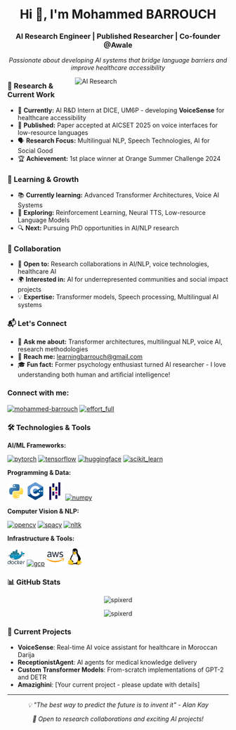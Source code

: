 <h1 align="center">Hi 👋, I'm Mohammed BARROUCH</h1>
<h3 align="center">AI Research Engineer | Published Researcher | Co-founder @Awale</h3>

<p align="center">
  <em>Passionate about developing AI systems that bridge language barriers and improve healthcare accessibility</em>
</p>

<img align="right" alt="AI Research" width="350" src="https://cdn.dribbble.com/users/1162077/screenshots/3848914/programmer.gif">

### 🔬 Research & Current Work
- 🧠 **Currently:** AI R&D Intern at DICE, UM6P - developing **VoiceSense** for healthcare accessibility
- 📄 **Published:** Paper accepted at AICSET 2025 on voice interfaces for low-resource languages
- 🗣️ **Research Focus:** Multilingual NLP, Speech Technologies, AI for Social Good
- 🏆 **Achievement:** 1st place winner at Orange Summer Challenge 2024

### 🌱 Learning & Growth
- 📚 **Currently learning:** Advanced Transformer Architectures, Voice AI Systems
- 🎯 **Exploring:** Reinforcement Learning, Neural TTS, Low-resource Language Models
- 🔍 **Next:** Pursuing PhD opportunities in AI/NLP research

### 🤝 Collaboration
- 👥 **Open to:** Research collaborations in AI/NLP, voice technologies, healthcare AI
- 🌍 **Interested in:** AI for underrepresented communities and social impact projects
- 💡 **Expertise:** Transformer models, Speech processing, Multilingual AI systems

### 📬 Let's Connect
- 💬 **Ask me about:** Transformer architectures, multilingual NLP, voice AI, research methodologies
- 📧 **Reach me:** learningbarrouch@gmail.com
- 🎓 **Fun fact:** Former psychology enthusiast turned AI researcher - I love understanding both human and artificial intelligence!

<h3 align="left">Connect with me:</h3>
<p align="left">
<a href="https://linkedin.com/in/mohammed-barrouch" target="blank"><img align="center" src="https://raw.githubusercontent.com/rahuldkjain/github-profile-readme-generator/master/src/images/icons/Social/linked-in-alt.svg" alt="mohammed-barrouch" height="30" width="40" /></a>
<a href="https://discord.gg/effort_full" target="blank"><img align="center" src="https://raw.githubusercontent.com/rahuldkjain/github-profile-readme-generator/master/src/images/icons/Social/discord.svg" alt="effort_full" height="30" width="40" /></a>
</p>

### 🛠️ Technologies & Tools

**AI/ML Frameworks:**
<p align="left">
<a href="https://pytorch.org/" target="_blank" rel="noreferrer"><img src="https://www.vectorlogo.zone/logos/pytorch/pytorch-icon.svg" alt="pytorch" width="40" height="40"/></a>
<a href="https://www.tensorflow.org" target="_blank" rel="noreferrer"><img src="https://www.vectorlogo.zone/logos/tensorflow/tensorflow-icon.svg" alt="tensorflow" width="40" height="40"/></a>
<a href="https://huggingface.co/" target="_blank" rel="noreferrer"><img src="https://huggingface.co/front/assets/huggingface_logo-noborder.svg" alt="huggingface" width="40" height="40"/></a>
<a href="https://scikit-learn.org/" target="_blank" rel="noreferrer"><img src="https://upload.wikimedia.org/wikipedia/commons/0/05/Scikit_learn_logo_small.svg" alt="scikit_learn" width="40" height="40"/></a>
</p>

**Programming & Data:**
<p align="left">
<a href="https://www.python.org" target="_blank" rel="noreferrer"><img src="https://raw.githubusercontent.com/devicons/devicon/master/icons/python/python-original.svg" alt="python" width="40" height="40"/></a>
<a href="https://www.w3schools.com/cpp/" target="_blank" rel="noreferrer"><img src="https://raw.githubusercontent.com/devicons/devicon/master/icons/cplusplus/cplusplus-original.svg" alt="cplusplus" width="40" height="40"/></a>
<a href="https://pandas.pydata.org/" target="_blank" rel="noreferrer"><img src="https://raw.githubusercontent.com/devicons/devicon/2ae2a900d2f041da66e950e4d48052658d850630/icons/pandas/pandas-original.svg" alt="pandas" width="40" height="40"/></a>
<a href="https://numpy.org/" target="_blank" rel="noreferrer"><img src="https://numpy.org/images/logo.svg" alt="numpy" width="40" height="40"/></a>
</p>

**Computer Vision & NLP:**
<p align="left">
<a href="https://opencv.org/" target="_blank" rel="noreferrer"><img src="https://www.vectorlogo.zone/logos/opencv/opencv-icon.svg" alt="opencv" width="40" height="40"/></a>
<a href="https://spacy.io/" target="_blank" rel="noreferrer"><img src="https://upload.wikimedia.org/wikipedia/commons/8/88/SpaCy_logo.svg" alt="spacy" width="40" height="40"/></a>
<a href="https://www.nltk.org/" target="_blank" rel="noreferrer"><img src="https://miro.medium.com/v2/resize:fit:592/1*YM2HXc7f4v02pZBEO8h-qw.png" alt="nltk" width="40" height="40"/></a>
</p>

**Infrastructure & Tools:**
<p align="left">
<a href="https://www.docker.com/" target="_blank" rel="noreferrer"><img src="https://raw.githubusercontent.com/devicons/devicon/master/icons/docker/docker-original-wordmark.svg" alt="docker" width="40" height="40"/></a>
<a href="https://cloud.google.com" target="_blank" rel="noreferrer"><img src="https://www.vectorlogo.zone/logos/google_cloud/google_cloud-icon.svg" alt="gcp" width="40" height="40"/></a>
<a href="https://aws.amazon.com" target="_blank" rel="noreferrer"><img src="https://raw.githubusercontent.com/devicons/devicon/master/icons/amazonwebservices/amazonwebservices-original-wordmark.svg" alt="aws" width="40" height="40"/></a>
<a href="https://www.linux.org/" target="_blank" rel="noreferrer"><img src="https://raw.githubusercontent.com/devicons/devicon/master/icons/linux/linux-original.svg" alt="linux" width="40" height="40"/></a>
</p>

### 📊 GitHub Stats
<p align="center">
<img src="https://github-readme-stats.vercel.app/api/top-langs?username=spixerd&show_icons=true&locale=en&layout=compact&theme=tokyonight" alt="spixerd" />
</p>

<p align="center">
<img src="https://github-readme-stats.vercel.app/api?username=spixerd&show_icons=true&theme=tokyonight" alt="spixerd" />
</p>

### 🎯 Current Projects
- **VoiceSense**: Real-time AI voice assistant for healthcare in Moroccan Darija
- **ReceptionistAgent**: AI agents for medical knowledge delivery
- **Custom Transformer Models**: From-scratch implementations of GPT-2 and DETR
- **Amazighini**: [Your current project - please update with details]

---
<p align="center">
<em>💡 "The best way to predict the future is to invent it" - Alan Kay</em>
</p>

<p align="center">
<em>🌟 Open to research collaborations and exciting AI projects!</em>
</p>

